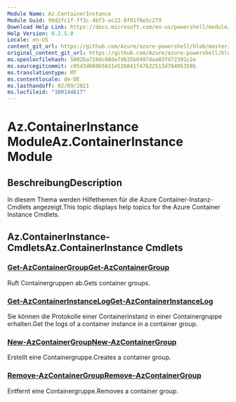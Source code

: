 ```yaml
---
Module Name: Az.ContainerInstance
Module Guid: 99d2fc1f-ff3c-4bf3-ac22-8f81f0e5c279
Download Help Link: https://docs.microsoft.com/en-us/powershell/module/az.containerinstance
Help Version: 0.2.5.0
Locale: en-US
content_git_url: https://github.com/Azure/azure-powershell/blob/master/src/ContainerInstance/ContainerInstance/help/Az.ContainerInstance.md
original_content_git_url: https://github.com/Azure/azure-powershell/blob/master/src/ContainerInstance/ContainerInstance/help/Az.ContainerInstance.md
ms.openlocfilehash: 5002ba710dc08de7db35b04974aa03fd72391c2e
ms.sourcegitcommit: c05d3d669b5631e526841f47b22513d78495350b
ms.translationtype: MT
ms.contentlocale: de-DE
ms.lasthandoff: 02/09/2021
ms.locfileid: "100144617"
---
```

# <span data-ttu-id="29caa-101">Az.ContainerInstance Module</span><span class="sxs-lookup"><span data-stu-id="29caa-101">Az.ContainerInstance Module</span></span>
## <span data-ttu-id="29caa-102">Beschreibung</span><span class="sxs-lookup"><span data-stu-id="29caa-102">Description</span></span>
<span data-ttu-id="29caa-103">In diesem Thema werden Hilfethemen für die Azure Container-Instanz-Cmdlets angezeigt.</span><span class="sxs-lookup"><span data-stu-id="29caa-103">This topic displays help topics for the Azure Container Instance Cmdlets.</span></span>

## <span data-ttu-id="29caa-104">Az.ContainerInstance-Cmdlets</span><span class="sxs-lookup"><span data-stu-id="29caa-104">Az.ContainerInstance Cmdlets</span></span>
### [<span data-ttu-id="29caa-105">Get-AzContainerGroup</span><span class="sxs-lookup"><span data-stu-id="29caa-105">Get-AzContainerGroup</span></span>](Get-AzContainerGroup.md)
<span data-ttu-id="29caa-106">Ruft Containergruppen ab.</span><span class="sxs-lookup"><span data-stu-id="29caa-106">Gets container groups.</span></span>

### [<span data-ttu-id="29caa-107">Get-AzContainerInstanceLog</span><span class="sxs-lookup"><span data-stu-id="29caa-107">Get-AzContainerInstanceLog</span></span>](Get-AzContainerInstanceLog.md)
<span data-ttu-id="29caa-108">Sie können die Protokolle einer Containerinstanz in einer Containergruppe erhalten.</span><span class="sxs-lookup"><span data-stu-id="29caa-108">Get the logs of a container instance in a container group.</span></span>

### [<span data-ttu-id="29caa-109">New-AzContainerGroup</span><span class="sxs-lookup"><span data-stu-id="29caa-109">New-AzContainerGroup</span></span>](New-AzContainerGroup.md)
<span data-ttu-id="29caa-110">Erstellt eine Containergruppe.</span><span class="sxs-lookup"><span data-stu-id="29caa-110">Creates a container group.</span></span>

### [<span data-ttu-id="29caa-111">Remove-AzContainerGroup</span><span class="sxs-lookup"><span data-stu-id="29caa-111">Remove-AzContainerGroup</span></span>](Remove-AzContainerGroup.md)
<span data-ttu-id="29caa-112">Entfernt eine Containergruppe.</span><span class="sxs-lookup"><span data-stu-id="29caa-112">Removes a container group.</span></span>

